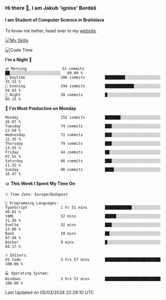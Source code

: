 ### Hi there 👋, I am Jakub 'igniss' Bordáš

#### I am Student of Computer Science in Bratislava
To know me better, head over to my [website](https://bordas.sk).

[![My Skills](https://skillicons.dev/icons?i=js,html,css,figma,svelte,java,kotlin,python,postgresql,typescript,nest,nodejs)](https://bordas.sk)


<!--START_SECTION:waka-->
![Code Time](http://img.shields.io/badge/Code%20Time-1%2C417%20hrs%2013%20mins-blue)

**I'm a Night 🦉** 

```text
🌞 Morning                53 commits          ██░░░░░░░░░░░░░░░░░░░░░░░   09.09 % 
🌆 Daytime                206 commits         █████████░░░░░░░░░░░░░░░░   35.33 % 
🌃 Evening                294 commits         █████████████░░░░░░░░░░░░   50.43 % 
🌙 Night                  30 commits          █░░░░░░░░░░░░░░░░░░░░░░░░   05.15 % 
```
📅 **I'm Most Productive on Monday** 

```text
Monday                   152 commits         ███████░░░░░░░░░░░░░░░░░░   26.07 % 
Tuesday                  74 commits          ███░░░░░░░░░░░░░░░░░░░░░░   12.69 % 
Wednesday                72 commits          ███░░░░░░░░░░░░░░░░░░░░░░   12.35 % 
Thursday                 79 commits          ███░░░░░░░░░░░░░░░░░░░░░░   13.55 % 
Friday                   44 commits          ██░░░░░░░░░░░░░░░░░░░░░░░   07.55 % 
Saturday                 66 commits          ███░░░░░░░░░░░░░░░░░░░░░░   11.32 % 
Sunday                   96 commits          ████░░░░░░░░░░░░░░░░░░░░░   16.47 % 
```


📊 **This Week I Spent My Time On** 

```text
🕑︎ Time Zone: Europe/Budapest

💬 Programming Languages: 
TypeScript               1 hr 51 mins        ████████████░░░░░░░░░░░░░   46.81 % 
YAML                     52 mins             █████░░░░░░░░░░░░░░░░░░░░   21.95 % 
Svelte                   32 mins             ███░░░░░░░░░░░░░░░░░░░░░░   13.66 % 
Bash                     18 mins             ██░░░░░░░░░░░░░░░░░░░░░░░   07.99 % 
Docker                   9 mins              █░░░░░░░░░░░░░░░░░░░░░░░░   04.17 % 

🔥 Editors: 
VS Code                  3 hrs 57 mins       █████████████████████████   100.00 % 

💻 Operating System: 
Windows                  3 hrs 57 mins       █████████████████████████   100.00 % 
```


 Last Updated on 05/03/2024 22:29:10 UTC
<!--END_SECTION:waka-->
